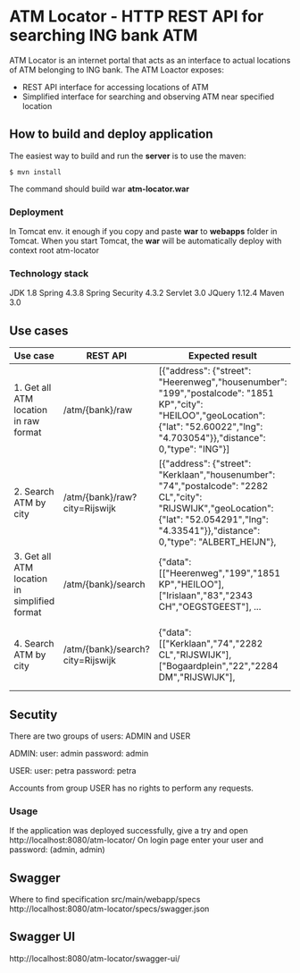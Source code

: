 ATM Locator - HTTP REST API for searching ING bank ATM
=========================================

ATM Locator is an internet portal that acts as an interface to actual locations of ATM belonging to ING bank.
The ATM Loactor exposes: 
* REST API interface for accessing locations of ATM
* Simplified interface for searching and observing ATM near specified location


## How to build and deploy application

The easiest way to build and run the **server** is to use the maven:

    $ mvn install 
    
The command should build war **atm-locator.war**    

### Deployment 

In Tomcat env. it enough if you copy and paste **war** to **webapps** folder in Tomcat. 
When you start Tomcat, the **war** will be automatically deploy with context root atm-locator

### Technology stack

JDK 1.8
Spring 4.3.8
Spring Security 4.3.2
Servlet 3.0
JQuery 1.12.4
Maven 3.0

## Use cases

| Use case                                     | REST API                                     | Expected result                                                                                                                                                                                | Description                                                                                                                                                                      |
|----------------------------------------------|----------------------------------------------|------------------------------------------------------------------------------------------------------------------------------------------------------------------------------------------------|----------------------------------------------------------------------------------------------------------------------------------------------------------------------------------|
| 1. Get all ATM location in raw format        | /atm/{bank}/raw                              | [{"address": {"street": "Heerenweg","housenumber": "199","postalcode": "1851 KP","city": "HEILOO","geoLocation": {"lat": "52.60022","lng": "4.703054"}},"distance": 0,"type": "ING"}]          | The REST API dispatches a request to https://www.ing.nl/api/locator/atms/ and response the result in the same format as it was obtained                                          |
| 2. Search ATM by city                        | /atm/{bank}/raw?city=Rijswijk                | [{"address": {"street": "Kerklaan","housenumber": "74","postalcode": "2282 CL","city": "RIJSWIJK","geoLocation": {"lat": "52.054291","lng": "4.33541"}},"distance": 0,"type": "ALBERT_HEIJN"}, | The REST API dispatches a request to https://www.ing.nl/api/locator/atms/ and the response will be filtered by city and send to requester in the same format as it was obtained. |
| 3. Get all ATM location in simplified format | /atm/{bank}/search                           | {"data": [["Heerenweg","199","1851 KP","HEILOO"],["Irislaan","83","2343 CH","OEGSTGEEST"], ...                                                                                                 | The REST API dispatches a request to https://www.ing.nl/api/locator/atms/ and response the result in the simplified format                                                       |
| 4. Search ATM by city                        | /atm/{bank}/search?city=Rijswijk             | {"data": [["Kerklaan","74","2282 CL","RIJSWIJK"],["Bogaardplein","22","2284 DM","RIJSWIJK"],                                                                                                   | The REST API dispatches a request to https://www.ing.nl/api/locator/atms/ and the response will be filtered by city and send to requester in the simplified format .             |

## Secutity 
There are two groups of users: ADMIN and USER

ADMIN:
   user:     admin
   password: admin
   
USER: 
   user:     petra
   password: petra
   
Accounts from group USER has no rights to perform any requests.

### Usage
If the application was deployed successfully, give a try and open http://localhost:8080/atm-locator/ 
On login page enter your user and password: (admin, admin)

## Swagger

Where to find specification
src/main/webapp/specs
http://localhost:8080/atm-locator/specs/swagger.json

## Swagger UI
http://localhost:8080/atm-locator/swagger-ui/




   



